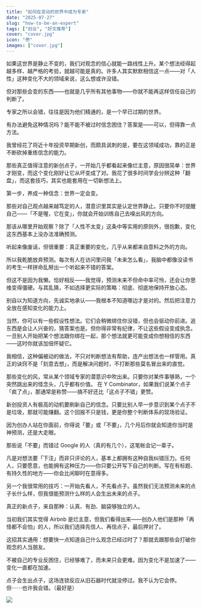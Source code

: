 ```yaml
---
title: "如何在变动的世界中成为专家"
date: "2025-07-27"
slug: "how-to-be-an-expert"
tags: ["创业", "好文推荐"]
cover: "cover.jpg"
icon: "😎"
images: ["cover.jpg"]
---
```

如果这世界是静止不变的，我们对观念的信心就能一路线性上升。某个想法经得起越多样、越严格的考验，就越可能是真的。许多人其实默默相信这一点——对「人性」这种变化不大的领域来说，这么想或许没错。



但对那些会变的东西——也就是几乎所有其他事物——你就不能再这样信任自己的判断了。



专家之所以会错，往往是因为他们精通的，是一个早已过期的世界。



有办法避免这种情况吗？能不能不被过时信念困住？答案是——可以，但得靠一点方法。



我曾经花了将近十年投资早期新创，而颇具讽刺的是，要在这领域成功，靠的正是不断砍掉重练信念的能力。



那些真正值得注意的新创点子，一开始几乎都看起来像烂主意，原因很简单：世界才刚变，而这个变化刚好让它从坏变成了对。我花了很多时间学会分辨这种「翻盘」，而这套技巧，其实也能套用在一切新想法上。



第一步，养成一种信念：世界一定会变。



那些对自己观点越来越笃定的人，潜意识里其实是认定世界静止。只要你不时提醒自己——「不是喔，它在变」，你就会开始训练自己去嗅出风的方向。



那该从哪里开始观察？除了「人性不太变」这条中等实用的原则外，很抱歉，变化这东西基本上没办法准确预测。



听起来像废话，但很重要：真正重要的变化，几乎从来都来自意料之外的方向。



所以我乾脆放弃预测。每次有人在访问里问我「未来怎么看」，我脑中都像没读书的考生一样拼命乱掰出一个听起来不错的答案。



但这不是因为我懒。恰好相反——我觉得，预测未来不但命中率可怜，还会让你思维变得僵硬。与其乱猜，不如选择更实际的策略：彻底、彻底地保持开放心态。



别自以为知道方向，先诚实地承认——我根本不知道哪边才是对的。然后把注意力全放在感知变化的能力上。



当然，你可以有一些假设性想法。它们会稍微绑住你没错，但也会驱动你前进。追东西是会让人兴奋的，猜答案也是。但你得非常有纪律，不让这些假设变成执念。
一旦别人开始把某个想法跟你绑在一起，那个想法就更可能变成你想相信的东西——这时你就该加倍怀疑它。



我相信，这种偏被动的做法，不只对判断想法有帮助，连产出想法也一样管用。真正的诀窍不是「刻意去想」，而是解决问题时，不打断那些莫名冒出来的直觉。



那些变化的风，常从某个领域专家的潜意识中吹出来。只要你对某件事够熟，一个突然跳出来的怪念头，几乎都有价值。
在 Y Combinator，如果我们说某个点子「疯了点」，那通常是称赞——搞不好还比「这点子不错」更赞。



新创投资人有极高的动机要刷新自己的信念。只要比别人早一步意识到某个点子不是垃圾，那就可能赚翻。这个回报不只是钱，更是你整个判断体系的现场验证。



因为创办人站在你面前，你得说「要」或「不要」，几个月后你就会知道你当时是神预测，还是大走眼。



那些说「不要」而错过 Google 的人（真的有几个），这笔帐会记一辈子。



凡是对想法要「下注」而非只评论的人，基本上都拥有这种自我纠错压力。任何人，只要愿意，也能拥有这种压力——你只要公开写下自己的判断。写在有标题、有持久性的地方——你会比闲聊时在意得多。



另一个我很常用的技巧：一开始先看人，不先看点子。虽然我们无法预测未来的点子长什么样，但我很能预测什么样的人会生出未来的点子。



真正的新点子，来自那种：认真、有劲、脑袋够独立的人。



当初我们其实觉得 Airbnb 是烂主意，但我们看得出来——创办人他们是那种「再怪都不会怕」的人，所以我们选择先信人、再信点子，最后押对了。



这招其实通用：想要快一点知道自己什么观念已经过时了？那就去跟那些会打破你观念的人当朋友。



不被自己的专业反困住，已经够难了，而未来只会更难。因为变化不是加速了——变化一直都在加速。



点子会生出点子，这场连锁反应从旧石器时代就没停过。我不认为它会停。
但⋯⋯也许我会错。（最好是）




![](https://prod-files-secure.s3.us-west-2.amazonaws.com/112d0858-5090-4d34-a606-b75eb8d65fd2/46476355-9cf3-4e99-9b7a-3531bc426380/1000202064.png?X-Amz-Algorithm=AWS4-HMAC-SHA256&X-Amz-Content-Sha256=UNSIGNED-PAYLOAD&X-Amz-Credential=ASIAZI2LB466QC6PE6JW%2F20250727%2Fus-west-2%2Fs3%2Faws4_request&X-Amz-Date=20250727T164241Z&X-Amz-Expires=3600&X-Amz-Security-Token=IQoJb3JpZ2luX2VjEE4aCXVzLXdlc3QtMiJHMEUCIDAsThdX5ZHdTX2%2BYZdzp82RVgHXXMP6cKUzRG8SayvkAiEA7bxS9TJeQYok2niCVktRXQA1newGgF2YsKSIepJZlaMq%2FwMIdxAAGgw2Mzc0MjMxODM4MDUiDLZO7qMu19MklYispircAzY4XnLG5oOtolWYnVsMFMwvGDwR8j2zh%2F%2F%2BxMHPxA81pxT2VtpqypJxViBAvbOcQkwvw7qg2qNHRhBOPOBElcYVYB6YN6sEF27gAtn8c28MI%2BskeIhhbu56zb10qwmTCe9fVbWlH9PWZ2qy7G3hHd5cxpFDE3YLiaBV0WE2npMDA2%2Frl4x2QVCCEcPIvovSndIyc0steW%2FeP1MlCdRbaw6J%2FId5zViBCnK76JJ9v82zx6%2Fm%2FPsZoQ%2FlUr0GfR8KDkjgLGUeBqRzXu0%2FSTww4OelM91bxgJPwEt0%2Bh1TFVEZB0rKA9DgaiypRlc3Bf%2BlaFnNCbFQwI3KlZ4Xkjv73v2wCZGy8sUIyOCKMl5g%2BNNsOnc0hH0GUsrW8BqhcpZG0i%2FlME1KNQMxjwP2IFJgdp7bKqlkhhTttpbqbDJk4ty%2BxkWJy%2BisxTCrPEvARoUa3vd%2FUte%2FnwgMH9KG9dSDTC0sujZPluUJqYCdteD0mfQXmYWMk8kWjQIo6xIo6MuVdXqUvnRgpdWEkpeEvNSlmQ%2Be3QavroXeilWina4TOocbEI3Nz96szkPn2PJQqlVUB89%2B4C3EcqXpWJN4UoNOfaoUMwz7cb28keYnbIvqOGXb8PCM9XneGbWmcR8dMNLfmMQGOqUBh3mtIkiQ2xrF3dst%2Bxl7YSfclNfRXy9LFJMxrbz0ruZTGHaROU8O1sQBdRxSS7FyVtX3bxP1Fk%2Fq1v%2F7AlJ1O3Axf5AR8CJpRacxoT%2FFF8zEjZiSybOspEMy4igAWf2WEwwbeuOwYk9t%2F8vH6U1GjDbShH4fohcztD46fymAYlUvuFDSIJHj2DBDtYJi4Lys02nbL0VgwKqMWEPH4picX8WCFdea&X-Amz-Signature=7c2e487199caac12fce21f1e2f40396c146ec7b5157d55801d67944f7fa743ff&X-Amz-SignedHeaders=host&x-amz-checksum-mode=ENABLED&x-id=GetObject)

